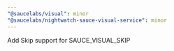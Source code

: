 ```yaml
---
"@saucelabs/visual": minor
"@saucelabs/nightwatch-sauce-visual-service": minor
---
```


Add Skip support for SAUCE_VISUAL_SKIP
